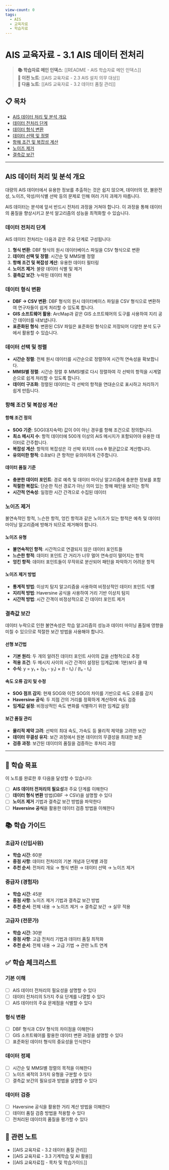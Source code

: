 ```yaml
---
view-count: 0
tags:
  - AIS
  - 교육자료
  - 학습자료
---
```

# AIS 교육자료 - 3.1 AIS 데이터 전처리

> **📚 학습자료 메인 인덱스**: [[README - AIS 학습자료 메인 인덱스]]  
> **📖 이전 노트**: [[AIS 교육자료 - 2.3 AIS 설치 의무 대상]]  
> **📖 다음 노트**: [[AIS 교육자료 - 3.2 데이터 품질 관리]]

## 📋 목차
- [AIS 데이터 처리 및 분석 개요](#ais-데이터-처리-및-분석-개요)
- [데이터 전처리 단계](#데이터-전처리-단계)
- [데이터 형식 변환](#데이터-형식-변환)
- [데이터 선택 및 정렬](#데이터-선택-및-정렬)
- [항해 조건 및 복잡성 계산](#항해-조건-및-복잡성-계산)
- [노이즈 제거](#노이즈-제거)
- [결측값 보간](#결측값-보간)

---

## AIS 데이터 처리 및 분석 개요

대량의 AIS 데이터에서 유용한 정보를 추출하는 것은 쉽지 않으며, 데이터의 양, 불완전성, 노이즈, 악성/미식별 선박 등의 문제로 인해 여러 가지 과제가 따릅니다.

AIS 데이터는 분석에 앞서 반드시 전처리 과정을 거쳐야 합니다. 이 과정을 통해 데이터의 품질을 향상시키고 분석 알고리즘의 성능을 최적화할 수 있습니다.

### **데이터 전처리 단계**

AIS 데이터 전처리는 다음과 같은 주요 단계로 구성됩니다:

1. **형식 변환**: DBF 형식의 원시 데이터베이스 파일을 CSV 형식으로 변환
2. **데이터 선택 및 정렬**: 시간순 및 MMSI별 정렬
3. **항해 조건 및 복잡성 계산**: 유용한 데이터 필터링
4. **노이즈 제거**: 불량 데이터 식별 및 제거
5. **결측값 보간**: 누락된 데이터 복원

### **데이터 형식 변환**

- **DBF → CSV 변환**: DBF 형식의 원시 데이터베이스 파일을 CSV 형식으로 변환하여 연구자들이 쉽게 처리할 수 있도록 합니다.
- **GIS 소프트웨어 활용**: ArcMap과 같은 GIS 소프트웨어의 도구를 사용하여 지리 공간 데이터를 내보냅니다.
- **표준화된 형식**: 변환된 CSV 파일은 표준화된 형식으로 저장되어 다양한 분석 도구에서 활용할 수 있습니다.

### **데이터 선택 및 정렬**

- **시간순 정렬**: 전체 원시 데이터를 시간순으로 정렬하여 시간적 연속성을 확보합니다.
- **MMSI별 정렬**: 시간순 정렬 후 MMSI별로 다시 정렬하여 각 선박의 항적을 시계열 순으로 쉽게 처리할 수 있도록 합니다.
- **데이터 구조화**: 정렬된 데이터는 각 선박의 항적을 연대순으로 표시하고 처리하기 쉽게 만듭니다.

### **항해 조건 및 복잡성 계산**

#### **항해 조건 정의**
- **SOG 기준**: SOG(대지속력) 값이 0이 아닌 경우를 항해 조건으로 정의합니다.
- **최소 메시지 수**: 항적 데이터에 500개 이상의 AIS 메시지가 포함되어야 유용한 데이터로 간주합니다.
- **복잡성 계산**: 항적의 복잡성은 각 선박 위치의 cos θ 평균값으로 계산합니다.
- **유의미한 항적**: 0.8보다 큰 항적만 유의미하게 간주합니다.

#### **데이터 품질 기준**
- **충분한 데이터 포인트**: 경로 예측 및 데이터 마이닝 알고리즘에 충분한 정보를 포함
- **적절한 복잡도**: 단순한 직선 경로가 아닌 의미 있는 항해 패턴을 보이는 항적
- **시간적 연속성**: 일정한 시간 간격으로 수집된 데이터

### **노이즈 제거**

불연속적인 항적, 느슨한 항적, 엉킨 항적과 같은 노이즈가 있는 항적은 예측 및 데이터 마이닝 알고리즘에 방해가 되므로 제거해야 합니다.

#### **노이즈 유형**
- **불연속적인 항적**: 시간적으로 연결되지 않은 데이터 포인트들
- **느슨한 항적**: 데이터 포인트 간 거리가 너무 멀어 연속성이 떨어지는 항적
- **엉킨 항적**: 데이터 포인트들이 무작위로 분산되어 패턴을 파악하기 어려운 항적

#### **노이즈 제거 방법**
- **통계적 방법**: 이상치 탐지 알고리즘을 사용하여 비정상적인 데이터 포인트 식별
- **지리적 방법**: Haversine 공식을 사용하여 거리 기반 이상치 탐지
- **시간적 방법**: 시간 간격이 비정상적으로 긴 데이터 포인트 제거

### **결측값 보간**

데이터 누락으로 인한 불연속성은 학습 알고리즘의 성능과 데이터 마이닝 품질에 영향을 미칠 수 있으므로 적절한 보간 방법을 사용해야 합니다.

#### **선형 보간법**
- **기본 원리**: 두 개의 알려진 데이터 포인트 사이의 값을 선형적으로 추정
- **적용 조건**: 두 메시지 사이의 시간 간격이 설정된 임계값(예: 1분)보다 클 때
- **수식**: y = y₁ + (y₂ - y₁) × (t - t₁) / (t₂ - t₁)

#### **속도 오류 감지 및 수정**
- **SOG 점프 감지**: 현재 SOG와 이전 SOG의 차이를 기반으로 속도 오류를 감지
- **Haversine 공식**: 두 지점 간의 거리를 정확하게 계산하여 속도 검증
- **임계값 설정**: 비정상적인 속도 변화를 식별하기 위한 임계값 설정

#### **보간 품질 관리**
- **물리적 제약 고려**: 선박의 최대 속도, 가속도 등 물리적 제약을 고려한 보간
- **데이터 무결성 유지**: 보간 과정에서 원본 데이터의 무결성을 최대한 보존
- **검증 과정**: 보간된 데이터의 품질을 검증하는 후처리 과정

---

## 🎯 학습 목표

이 노트를 완료한 후 다음을 달성할 수 있습니다:

- [ ] **AIS 데이터 전처리의 필요성**과 주요 단계를 이해한다
- [ ] **데이터 형식 변환** 방법(DBF → CSV)을 설명할 수 있다
- [ ] **노이즈 제거** 기법과 결측값 보간 방법을 파악한다
- [ ] **Haversine 공식**을 활용한 데이터 검증 방법을 이해한다

## 📚 학습 가이드

### **초급자 (신입사원)**
- **학습 시간**: 60분
- **중점 사항**: 데이터 전처리의 기본 개념과 단계별 과정
- **추천 순서**: 전처리 개요 → 형식 변환 → 데이터 선택 → 노이즈 제거

### **중급자 (경험자)**
- **학습 시간**: 45분
- **중점 사항**: 노이즈 제거 기법과 결측값 보간 방법
- **추천 순서**: 전체 내용 → 노이즈 제거 → 결측값 보간 → 실무 적용

### **고급자 (전문가)**
- **학습 시간**: 30분
- **중점 사항**: 고급 전처리 기법과 데이터 품질 최적화
- **추천 순서**: 전체 내용 → 고급 기법 → 관련 노트 연계

## ✅ 학습 체크리스트

### **기본 이해**
- [ ] AIS 데이터 전처리의 필요성을 설명할 수 있다
- [ ] 데이터 전처리의 5가지 주요 단계를 나열할 수 있다
- [ ] AIS 데이터의 주요 문제점을 식별할 수 있다

### **형식 변환**
- [ ] DBF 형식과 CSV 형식의 차이점을 이해한다
- [ ] GIS 소프트웨어를 활용한 데이터 변환 과정을 설명할 수 있다
- [ ] 표준화된 데이터 형식의 중요성을 인식한다

### **데이터 정제**
- [ ] 시간순 및 MMSI별 정렬의 목적을 이해한다
- [ ] 노이즈 궤적의 3가지 유형을 구분할 수 있다
- [ ] 결측값 보간의 필요성과 방법을 설명할 수 있다

### **데이터 검증**
- [ ] Haversine 공식을 활용한 거리 계산 방법을 이해한다
- [ ] 데이터 품질 검증 방법을 적용할 수 있다
- [ ] 전처리된 데이터의 품질을 평가할 수 있다

## 🔗 관련 노트
- [[AIS 교육자료 - 3.2 데이터 품질 관리]]
- [[AIS 교육자료 - 3.3 기계학습 및 AI 활용]]
- [[AIS 교육자료집 - 목차 및 학습가이드]]

